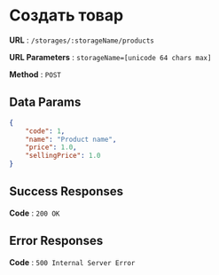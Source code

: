 # Создать товар

**URL** : `/storages/:storageName/products`

**URL Parameters** : `storageName=[unicode 64 chars max]`

**Method** : `POST`

## Data Params

```json
{
    "code": 1,
    "name": "Product name",
    "price": 1.0,
    "sellingPrice": 1.0
}
```

## Success Responses

**Code** : `200 OK`

## Error Responses

**Code** : `500 Internal Server Error`
